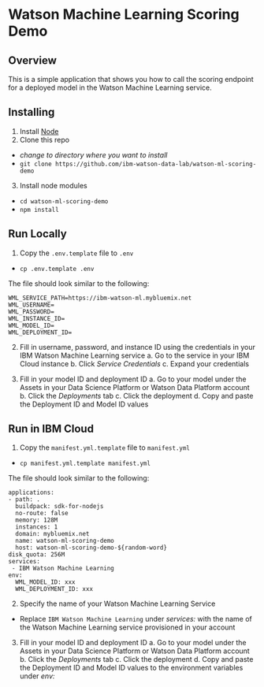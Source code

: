 # Watson Machine Learning Scoring Demo

## Overview

This is a simple application that shows you how to call the scoring endpoint for a deployed model in the Watson Machine Learning service.

## Installing

1. Install [Node](https://nodejs.org)
2. Clone this repo
  - *change to directory where you want to install*
  - `git clone https://github.com/ibm-watson-data-lab/watson-ml-scoring-demo`
3. Install node modules
  - `cd watson-ml-scoring-demo`
  - `npm install`

## Run Locally

1. Copy the `.env.template` file to `.env`
  - `cp .env.template .env`
  
The file should look similar to the following:

```
WML_SERVICE_PATH=https://ibm-watson-ml.mybluemix.net
WML_USERNAME=
WML_PASSWORD=
WML_INSTANCE_ID=
WML_MODEL_ID=
WML_DEPLOYMENT_ID=
```

2. Fill in username, password, and instance ID using the credentials in your IBM Watson Machine Learning service
 a. Go to the service in your IBM Cloud instance
 b. Click _Service Credentials_
 c. Expand your credentials

3. Fill in your model ID and deployment ID
 a. Go to your model under the Assets in your Data Science Platform or Watson Data Platform account
 b. Click the _Deployments_ tab
 c. Click the deployment
 d. Copy and paste the Deployment ID and Model ID values

## Run in IBM Cloud

1. Copy the `manifest.yml.template` file to `manifest.yml`
  - `cp manifest.yml.template manifest.yml`

The file should look similar to the following:

```
applications:
- path: .
  buildpack: sdk-for-nodejs
  no-route: false
  memory: 128M
  instances: 1
  domain: mybluemix.net
  name: watson-ml-scoring-demo
  host: watson-ml-scoring-demo-${random-word}
disk_quota: 256M
services:
 - IBM Watson Machine Learning
env:
  WML_MODEL_ID: xxx
  WML_DEPLOYMENT_ID: xxx
```

2. Specify the name of your Watson Machine Learning Service
  - Replace `IBM Watson Machine Learning` under *services:* with the name of the Watson Machine Learning service provisioned in your account

3. Fill in your model ID and deployment ID
 a. Go to your model under the Assets in your Data Science Platform or Watson Data Platform account
 b. Click the _Deployments_ tab
 c. Click the deployment
 d. Copy and paste the Deployment ID and Model ID values to the environment variables under *env:*


